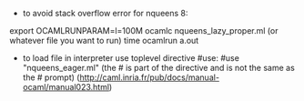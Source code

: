 - to avoid stack overflow error for nqueens 8:

export OCAMLRUNPARAM=l=100M
ocamlc nqueens_lazy_proper.ml (or whatever file you want to run)
time ocamlrun a.out


- to load file in interpreter use toplevel directive #use:
#use "nqueens_eager.ml"
(the # is part of the directive and is not the same as the # prompt)
(http://caml.inria.fr/pub/docs/manual-ocaml/manual023.html)
